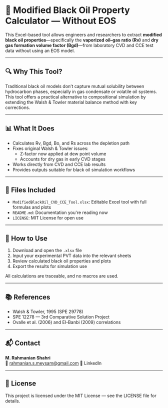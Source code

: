 # 🧪 Modified Black Oil Property Calculator — Without EOS

This Excel-based tool allows engineers and researchers to extract **modified black oil properties**—specifically the **vaporized oil–gas ratio (Rv)** and **dry gas formation volume factor (Bgd)**—from laboratory CVD and CCE test data without using an EOS model.

---

## 🔍 Why This Tool?

Traditional black oil models don’t capture mutual solubility between hydrocarbon phases, especially in gas condensate or volatile oil systems. This tool offers a practical alternative to compositional simulation by extending the Walsh & Towler material balance method with key corrections.

---

## 📊 What It Does

- Calculates Rv, Bgd, Bo, and Rs across the depletion path
- Fixes original Walsh & Towler issues:
  - Z-factor now applied at dew point volume
  - Accounts for dry gas in early CVD stages
- Works directly from CVD and CCE lab results
- Provides outputs suitable for black oil simulation workflows

---

## 📂 Files Included

- `ModifiedBlackOil_CVD_CCE_Tool.xlsx`: Editable Excel tool with full formulas and plots
- `README.md`: Documentation you're reading now
- `LICENSE`: MIT License for open use

---

## 🚀 How to Use

1. Download and open the `.xlsx` file
2. Input your experimental PVT data into the relevant sheets
3. Review calculated black oil properties and plots
4. Export the results for simulation use

All calculations are traceable, and no macros are used.

---

## 📚 References

- Walsh & Towler, 1995 (SPE 29778)
- SPE 12278 — 3rd Comparative Solution Project
- Ovalle et al. (2006) and El-Banbi (2009) correlations

---

## 📬 Contact

**M. Rahmanian Shahri**  
📧 rahmanian.s.meysam@gmail.com
🔗 LinkedIn

---

## 🪪 License

This project is licensed under the MIT License — see the LICENSE file for details.
